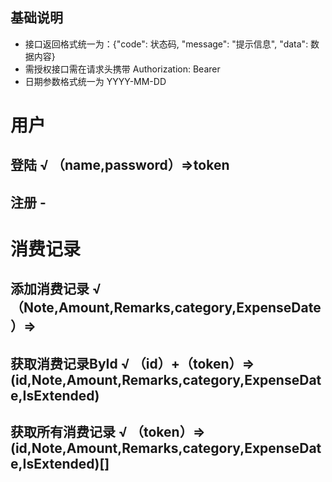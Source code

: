 ## 基础说明
- 接口返回格式统一为：{"code": 状态码, "message": "提示信息", "data": 数据内容}
- 需授权接口需在请求头携带 Authorization: Bearer <token>
- 日期参数格式统一为 YYYY-MM-DD
# 用户
## 登陆 √ （name,password）=>token
## 注册 -

# 消费记录
## 添加消费记录 √ （Note,Amount,Remarks,category,ExpenseDate）=>
## 获取消费记录ById √ （id）+（token）=>(id,Note,Amount,Remarks,category,ExpenseDate,IsExtended)
## 获取所有消费记录 √ （token）=>(id,Note,Amount,Remarks,category,ExpenseDate,IsExtended)[]
